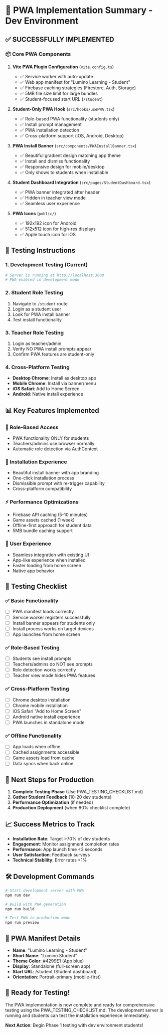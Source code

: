 # 🚀 PWA Implementation Summary - Dev Environment

## ✅ **SUCCESSFULLY IMPLEMENTED**

### **📦 Core PWA Components**

1. **Vite PWA Plugin Configuration** (`vite.config.ts`)
   - ✅ Service worker with auto-update
   - ✅ Web app manifest for "Lumino Learning - Student"
   - ✅ Firebase caching strategies (Firestore, Auth, Storage)
   - ✅ 5MB file size limit for large bundles
   - ✅ Student-focused start URL (`/student`)

2. **Student-Only PWA Hook** (`src/hooks/usePWA.tsx`)
   - ✅ Role-based PWA functionality (students only)
   - ✅ Install prompt management
   - ✅ PWA installation detection
   - ✅ Cross-platform support (iOS, Android, Desktop)

3. **PWA Install Banner** (`src/components/PWAInstallBanner.tsx`)
   - ✅ Beautiful gradient design matching app theme
   - ✅ Install and dismiss functionality
   - ✅ Responsive design for mobile/desktop
   - ✅ Only shows to students when installable

4. **Student Dashboard Integration** (`src/pages/StudentDashboard.tsx`)
   - ✅ PWA banner integrated after header
   - ✅ Hidden in teacher view mode
   - ✅ Seamless user experience

5. **PWA Icons** (`public/`)
   - ✅ 192x192 icon for Android
   - ✅ 512x512 icon for high-res displays
   - ✅ Apple touch icon for iOS

## 🎯 **Testing Instructions**

### **1. Development Testing (Current)**
```bash
# Server is running at http://localhost:3000
# PWA enabled in development mode
```

### **2. Student Role Testing**
1. Navigate to `/student` route
2. Login as a student user
3. Look for PWA install banner
4. Test install functionality

### **3. Teacher Role Testing**
1. Login as teacher/admin
2. Verify NO PWA install prompts appear
3. Confirm PWA features are student-only

### **4. Cross-Platform Testing**
- **Desktop Chrome**: Install as desktop app
- **Mobile Chrome**: Install via banner/menu
- **iOS Safari**: Add to Home Screen
- **Android**: Native install experience

## 📊 **Key Features Implemented**

### **🔐 Role-Based Access**
- PWA functionality ONLY for students
- Teachers/admins use browser normally
- Automatic role detection via AuthContext

### **📱 Installation Experience**
- Beautiful install banner with app branding
- One-click installation process
- Dismissible prompt with re-trigger capability
- Cross-platform compatibility

### **⚡ Performance Optimizations**
- Firebase API caching (5-10 minutes)
- Game assets cached (1 week)
- Offline-first approach for student data
- 5MB bundle caching support

### **🎨 User Experience**
- Seamless integration with existing UI
- App-like experience when installed
- Faster loading from home screen
- Native app behavior

## 🧪 **Testing Checklist**

### **✅ Basic Functionality**
- [ ] PWA manifest loads correctly
- [ ] Service worker registers successfully
- [ ] Install banner appears for students only
- [ ] Install process works on target devices
- [ ] App launches from home screen

### **✅ Role-Based Testing**
- [ ] Students see install prompts
- [ ] Teachers/admins do NOT see prompts
- [ ] Role detection works correctly
- [ ] Teacher view mode hides PWA features

### **✅ Cross-Platform Testing**
- [ ] Chrome desktop installation
- [ ] Chrome mobile installation
- [ ] iOS Safari "Add to Home Screen"
- [ ] Android native install experience
- [ ] PWA launches in standalone mode

### **✅ Offline Functionality**
- [ ] App loads when offline
- [ ] Cached assignments accessible
- [ ] Game assets load from cache
- [ ] Data syncs when back online

## 🚀 **Next Steps for Production**

1. **Complete Testing Phase** (Use PWA_TESTING_CHECKLIST.md)
2. **Gather Student Feedback** (10-20 dev students)
3. **Performance Optimization** (if needed)
4. **Production Deployment** (when 80% checklist complete)

## 📈 **Success Metrics to Track**

- **Installation Rate**: Target >70% of dev students
- **Engagement**: Monitor assignment completion rates
- **Performance**: App launch time <3 seconds
- **User Satisfaction**: Feedback surveys
- **Technical Stability**: Error rates <1%

## 🛠️ **Development Commands**

```bash
# Start development server with PWA
npm run dev

# Build with PWA generation
npm run build

# Test PWA in production mode
npm run preview
```

## 📱 **PWA Manifest Details**

- **Name**: "Lumino Learning - Student"
- **Short Name**: "Lumino Student"
- **Theme Color**: #4299E1 (App blue)
- **Display**: Standalone (full-screen app)
- **Start URL**: /student (Student dashboard)
- **Orientation**: Portrait-primary (mobile-first)

## 🎯 **Ready for Testing!**

The PWA implementation is now complete and ready for comprehensive testing using the PWA_TESTING_CHECKLIST.md. The development server is running and students can test the installation experience immediately.

**Next Action**: Begin Phase 1 testing with dev environment students! 